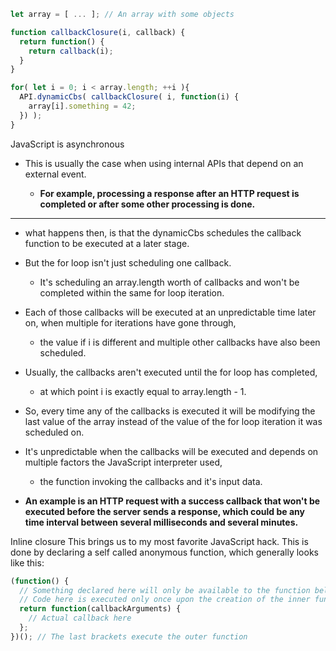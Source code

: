 ```js
let array = [ ... ]; // An array with some objects

function callbackClosure(i, callback) {
  return function() {
    return callback(i);
  }
}

for( let i = 0; i < array.length; ++i ){
  API.dynamicCbs( callbackClosure( i, function(i) {
    array[i].something = 42;
  }) );
}

```
JavaScript is asynchronous
* This is usually the case when using internal APIs that depend on an external event.  
  
   *  **For example, processing a response after an HTTP request is completed or after some other processing is done.**
---
* what happens then, is that the dynamicCbs schedules the callback function to be executed at a later stage.

* But the for loop isn't just scheduling one callback.

  * It's scheduling an array.length worth of callbacks and won't be completed within the same for loop iteration.

* Each of those callbacks will be executed at an unpredictable time later on, when multiple for iterations have gone through, 

  * the value if i is different and multiple other callbacks have also been scheduled.

-  Usually, the callbacks aren't executed until the for loop has completed,
  
    -  at which point i is exactly equal to array.length - 1. 

  -   So, every time any of the callbacks is executed it will be modifying the last value of the array instead of the value of the for loop iteration it was scheduled on. 
  - It's unpredictable when the callbacks will be executed and depends on multiple factors the JavaScript interpreter used,
    -  the function invoking the callbacks and it's input data. 
    
- **An example is an HTTP request with a success callback that won't be executed before the server sends a response, which could be any time interval between several milliseconds and several minutes.**






Inline closure
This brings us to my most favorite JavaScript hack. This is done by declaring a self called anonymous function, which generally looks like this:
```js
(function() {
  // Something declared here will only be available to the function below.
  // Code here is executed only once upon the creation of the inner function
  return function(callbackArguments) {
    // Actual callback here
  };
})(); // The last brackets execute the outer function
```
